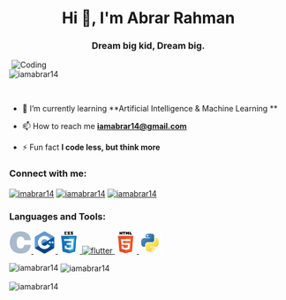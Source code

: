 <h1 align="center">Hi 👋, I'm Abrar Rahman</h1>
<h3 align="center">Dream big kid, Dream big.</h3>
<img align="right" alt="Coding" width="500" src="https://images.squarespace-cdn.com/content/v1/5769fc401b631bab1addb2ab/1541580611624-TE64QGKRJG8SWAIUS7NS/coding-freak.gif">

<p align="left"> <img src="https://komarev.com/ghpvc/?username=iamabrar14&label=Profile%20views&color=0e75b6&style=flat" alt="iamabrar14" /> </p>

<p align="left"> <a href="https://twitter.com/" target="blank"><img src="https://img.shields.io/twitter/follow/?logo=twitter&style=for-the-badge" alt="" /></a> </p>

- 🌱 I’m currently learning **Artificial Intelligence & Machine Learning **



- 📫 How to reach me **iamabrar14@gmail.com**

- ⚡ Fun fact **I code less, but think more**

<h3 align="left">Connect with me:</h3>
<p align="left">
<a href="https://fb.com/imabrar14" target="blank"><img align="center" src="https://raw.githubusercontent.com/rahuldkjain/github-profile-readme-generator/master/src/images/icons/Social/facebook.svg" alt="imabrar14" height="30" width="40" /></a>
<a href="https://instagram.com/iamabrar14" target="blank"><img align="center" src="https://raw.githubusercontent.com/rahuldkjain/github-profile-readme-generator/master/src/images/icons/Social/instagram.svg" alt="iamabrar14" height="30" width="40" /></a>
<a href="https://codeforces.com/profile/iamabrar14" target="blank"><img align="center" src="https://raw.githubusercontent.com/rahuldkjain/github-profile-readme-generator/master/src/images/icons/Social/codeforces.svg" alt="iamabrar14" height="30" width="40" /></a>
</p>

<h3 align="left">Languages and Tools:</h3>
<p align="left"> <a href="https://www.cprogramming.com/" target="_blank" rel="noreferrer"> <img src="https://raw.githubusercontent.com/devicons/devicon/master/icons/c/c-original.svg" alt="c" width="40" height="40"/> </a> <a href="https://www.w3schools.com/cpp/" target="_blank" rel="noreferrer"> <img src="https://raw.githubusercontent.com/devicons/devicon/master/icons/cplusplus/cplusplus-original.svg" alt="cplusplus" width="40" height="40"/> </a> <a href="https://www.w3schools.com/css/" target="_blank" rel="noreferrer"> <img src="https://raw.githubusercontent.com/devicons/devicon/master/icons/css3/css3-original-wordmark.svg" alt="css3" width="40" height="40"/> </a> <a href="https://flutter.dev" target="_blank" rel="noreferrer"> <img src="https://www.vectorlogo.zone/logos/flutterio/flutterio-icon.svg" alt="flutter" width="40" height="40"/> </a> <a href="https://www.w3.org/html/" target="_blank" rel="noreferrer"> <img src="https://raw.githubusercontent.com/devicons/devicon/master/icons/html5/html5-original-wordmark.svg" alt="html5" width="40" height="40"/> </a> <a href="https://www.python.org" target="_blank" rel="noreferrer"> <img src="https://raw.githubusercontent.com/devicons/devicon/master/icons/python/python-original.svg" alt="python" width="40" height="40"/> </a> </p>

<p><img align="left" src="https://github-readme-stats.vercel.app/api/top-langs?username=iamabrar14&show_icons=true&locale=en&layout=compact" alt="iamabrar14" /></p>

<p>&nbsp;<img align="center" src="https://github-readme-stats.vercel.app/api?username=iamabrar14&show_icons=true&locale=en" alt="iamabrar14" /></p>

<p><img align="center" src="https://github-readme-streak-stats.herokuapp.com/?user=iamabrar14&" alt="iamabrar14" /></p>
